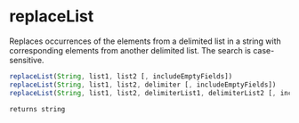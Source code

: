 # replaceList

Replaces occurrences of the elements from a delimited list
 in a string with corresponding elements from another delimited
 list. The search is case-sensitive.

```javascript
replaceList(String, list1, list2 [, includeEmptyFields])
replaceList(String, list1, list2, delimiter [, includeEmptyFields])
replaceList(String, list1, list2, delimiterList1, delimiterList2 [, includeEmptyFields])
```

```javascript
returns string
```
